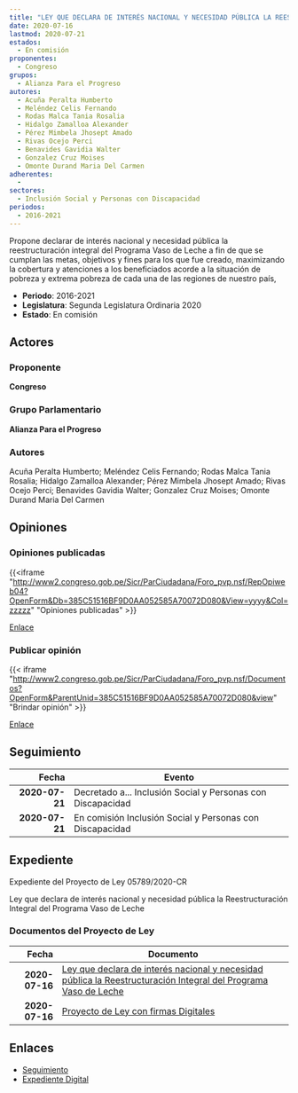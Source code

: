 ```yaml
---
title: "LEY QUE DECLARA DE INTERÉS NACIONAL Y NECESIDAD PÚBLICA LA REESTRUCTURACIÓN INTEGRAL DEL PROGRAMA VASO DE LECHE"
date: 2020-07-16
lastmod: 2020-07-21
estados: 
  - En comisión
proponentes: 
  - Congreso
grupos: 
  - Alianza Para el Progreso
autores: 
  - Acuña Peralta Humberto
  - Meléndez Celis Fernando
  - Rodas Malca Tania Rosalia
  - Hidalgo Zamalloa Alexander
  - Pérez Mimbela Jhosept Amado
  - Rivas Ocejo Perci
  - Benavides Gavidia Walter
  - Gonzalez Cruz Moises
  - Omonte Durand Maria Del Carmen
adherentes: 
  - 
sectores: 
  - Inclusión Social y Personas con Discapacidad
periodos: 
  - 2016-2021
---
```


Propone declarar de interés nacional y necesidad pública la reestructuración integral del Programa Vaso de Leche a fin de que se cumplan las metas, objetivos y fines para los que fue creado, maximizando la cobertura y atenciones a los beneficiados acorde a la situación de pobreza y extrema pobreza de cada una de las regiones de nuestro país,

- **Periodo**: 2016-2021
- **Legislatura**: Segunda Legislatura Ordinaria 2020
- **Estado**: En comisión

## Actores

### Proponente

**Congreso**

### Grupo Parlamentario

**Alianza Para el Progreso**

### Autores

Acuña Peralta Humberto; Meléndez Celis Fernando; Rodas Malca Tania Rosalia; Hidalgo Zamalloa Alexander; Pérez Mimbela Jhosept Amado; Rivas Ocejo Perci; Benavides Gavidia Walter; Gonzalez Cruz Moises; Omonte Durand Maria Del Carmen


## Opiniones

### Opiniones publicadas

{{<iframe "http://www2.congreso.gob.pe/Sicr/ParCiudadana/Foro_pvp.nsf/RepOpiweb04?OpenForm&Db=385C51516BF9D0AA052585A70072D080&View=yyyy&Col=zzzzz" "Opiniones publicadas" >}}

[Enlace](http://www2.congreso.gob.pe/Sicr/ParCiudadana/Foro_pvp.nsf/RepOpiweb04?OpenForm&Db=385C51516BF9D0AA052585A70072D080&View=yyyy&Col=zzzzz)
### Publicar opinión

{{< iframe "http://www2.congreso.gob.pe/Sicr/ParCiudadana/Foro_pvp.nsf/Documentos?OpenForm&ParentUnid=385C51516BF9D0AA052585A70072D080&view" "Brindar opinión" >}}

[Enlace](http://www2.congreso.gob.pe/Sicr/ParCiudadana/Foro_pvp.nsf/Documentos?OpenForm&ParentUnid=385C51516BF9D0AA052585A70072D080&view)

## Seguimiento

| Fecha | Evento |
|------:|--------|
| **2020-07-21** | Decretado a... Inclusión Social y Personas con Discapacidad|
| **2020-07-21** | En comisión Inclusión Social y Personas con Discapacidad|


## Expediente

Expediente del Proyecto de Ley 05789/2020-CR

Ley que declara de interés nacional y necesidad pública la Reestructuración Integral del Programa Vaso de Leche


### Documentos del Proyecto de Ley

| Fecha | Documento |
|------:|--------|
| **2020-07-16** | [Ley que declara de interés nacional y necesidad pública la Reestructuración Integral del Programa Vaso de Leche](http://www.leyes.congreso.gob.pe/Documentos/2016_2021/Proyectos_de_Ley_y_de_Resoluciones_Legislativas/PL05789-20200716.pdf) |
| **2020-07-16** | [Proyecto de Ley con firmas Digitales](http://www.leyes.congreso.gob.pe/Documentos/2016_2021/Proyectos_de_Ley_y_de_Resoluciones_Legislativas/Proyectos_Firmas_digitales/PL05789.pdf) |

## Enlaces 

- [Seguimiento](http://www2.congreso.gob.pehttp://www2.congreso.gob.pe/Sicr/TraDocEstProc/CLProLey2016.nsf/f7fff46988ca05b1052578e100829cc7/bc66ce778570cb66052585a8001860d7?OpenDocument)
- [Expediente Digital](http://www2.congreso.gob.pehttp://www2.congreso.gob.pe/Sicr/TraDocEstProc/CLProLey2016.nsf/f7fff46988ca05b1052578e100829cc7/bc66ce778570cb66052585a8001860d7?OpenDocument&Click=05257FB7005EB655.eb71d0cf91d8294e05256cdf006b5706/$Body/0.1C6C)
